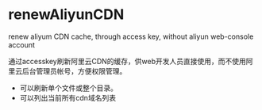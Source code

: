 # renewAliyunCDN
renew aliyum CDN cache, through access key, without aliyun web-console account


通过accesskey刷新阿里云CDN的缓存，供web开发人员直接使用，而不使用阿里云后台管理员帐号，方便权限管理。
 - 可以刷新单个文件或整个目录。
 - 可以列出当前所有cdn域名列表
